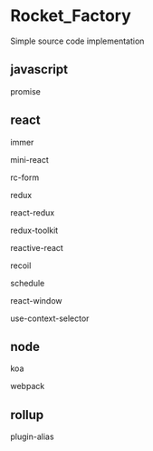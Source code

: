 # Rocket_Factory

Simple source code implementation

## javascript
promise
## react

immer

mini-react

rc-form

redux

react-redux

redux-toolkit

reactive-react

recoil

schedule

react-window

use-context-selector

## node

koa

webpack

## rollup

plugin-alias